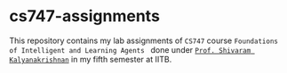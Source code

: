 # cs747-assignments

This repository contains my lab assignments of `CS747` course `Foundations of Intelligent and Learning Agents ` done under [`Prof. Shivaram Kalyanakrishnan`](https://www.cse.iitb.ac.in/~shivaram) in my fifth semester at IITB. 
